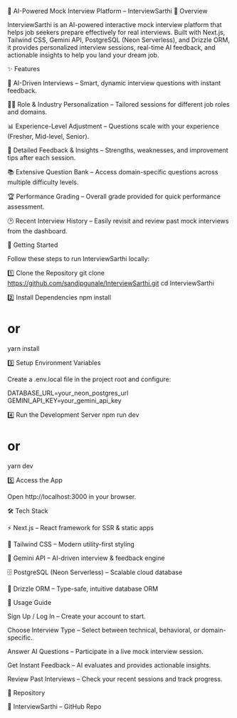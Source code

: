 🤖 AI-Powered Mock Interview Platform – InterviewSarthi
📌 Overview

InterviewSarthi is an AI-powered interactive mock interview platform that helps job seekers prepare effectively for real interviews.
Built with Next.js, Tailwind CSS, Gemini API, PostgreSQL (Neon Serverless), and Drizzle ORM, it provides personalized interview sessions, real-time AI feedback, and actionable insights to help you land your dream job.

✨ Features

🎯 AI-Driven Interviews – Smart, dynamic interview questions with instant feedback.

🧑‍💼 Role & Industry Personalization – Tailored sessions for different job roles and domains.

📊 Experience-Level Adjustment – Questions scale with your experience (Fresher, Mid-level, Senior).

📝 Detailed Feedback & Insights – Strengths, weaknesses, and improvement tips after each session.

📚 Extensive Question Bank – Access domain-specific questions across multiple difficulty levels.

🏆 Performance Grading – Overall grade provided for quick performance assessment.

🕑 Recent Interview History – Easily revisit and review past mock interviews from the dashboard.

🚀 Getting Started

Follow these steps to run InterviewSarthi locally:

1️⃣ Clone the Repository
git clone https://github.com/sandipgunale/InterviewSarthi.git
cd InterviewSarthi

2️⃣ Install Dependencies
npm install
# or
yarn install

3️⃣ Setup Environment Variables

Create a .env.local file in the project root and configure:

DATABASE_URL=your_neon_postgres_url
GEMINI_API_KEY=your_gemini_api_key

4️⃣ Run the Development Server
npm run dev
# or
yarn dev

5️⃣ Access the App

Open http://localhost:3000
 in your browser.

🛠️ Tech Stack

⚡ Next.js – React framework for SSR & static apps

🎨 Tailwind CSS – Modern utility-first styling

🤖 Gemini API – AI-driven interview & feedback engine

🗄️ PostgreSQL (Neon Serverless) – Scalable cloud database

🔗 Drizzle ORM – Type-safe, intuitive database ORM

📌 Usage Guide

Sign Up / Log In – Create your account to start.

Choose Interview Type – Select between technical, behavioral, or domain-specific.

Answer AI Questions – Participate in a live mock interview session.

Get Instant Feedback – AI evaluates and provides actionable insights.

Review Past Interviews – Check your recent sessions and track progress.

📂 Repository

🔗 InterviewSarthi – GitHub Repo

